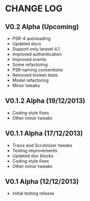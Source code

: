 CHANGE LOG
==========


## V0.2 Alpha (Upcoming)

* PSR-4 autoloading
* Updated docs
* Support only laravel 4.1
* Improved authentication
* Improved events
* Some refactoring
* PSR naming conventions
* Removed broken tests
* Model refactoring
* Minor tweaks


## V0.1.2 Alpha (19/12/2013)

* Coding style fixes
* Other minor tweaks


## V0.1.1 Alpha (17/12/2013)

* Travis and Scrutinizer tweaks
* Testing improvements
* Updated doc blocks
* Coding style fixes
* Other minor tweaks


## V0.1 Alpha (12/12/2013)

* Initial testing release
